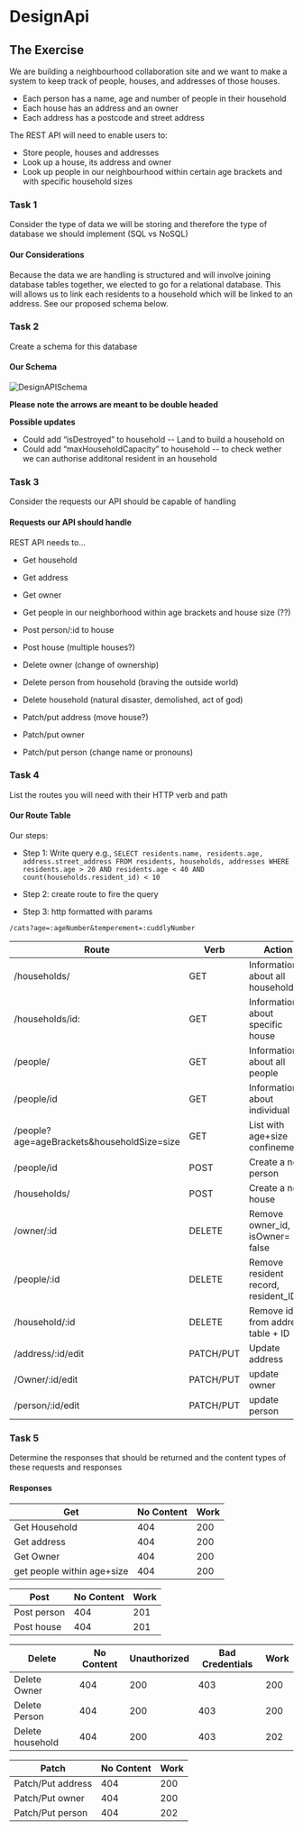 # DesignApi
## The Exercise

We are building a neighbourhood collaboration site and we want to make a system to keep track of people, houses, and addresses of those houses.

- Each person has a name, age and number of people in their household
- Each house has an address and an owner
- Each address has a postcode and street address

The REST API will need to enable users to:

- Store people, houses and addresses
- Look up a house, its address and owner
- Look up people in our neighbourhood within certain age brackets and with specific household sizes


### Task 1

Consider the type of data we will be storing and therefore the type of database we should implement (SQL vs NoSQL)

#### Our Considerations

Because the data we are handling is structured and will involve joining database tables together, we elected to go for a relational database. This will allows us to link each residents to a household which will be linked to an address. See our proposed schema below.


### Task 2

Create a schema for this database

#### Our Schema

![DesignAPISchema](https://user-images.githubusercontent.com/81855619/170238488-eef95606-396a-45c6-8190-93ff82b1575e.png)

 **Please note the arrows are meant to be double headed**


**Possible updates**
- Could add “isDestroyed” to household -- Land to build a household on
- Could add “maxHouseholdCapacity” to household -- to check wether we can authorise additonal resident in an household


### Task 3

Consider the requests our API should be capable of handling

#### Requests our API should handle

REST API needs to…

- Get household
- Get address
- Get owner
- Get people in our neighborhood within age brackets and house size (??)

- Post person/:id to house 
- Post house (multiple houses?)

- Delete owner (change of ownership)
- Delete person from household (braving the outside world)
- Delete household (natural disaster, demolished, act of god)

- Patch/put address (move house?)
- Patch/put owner
- Patch/put person (change name or pronouns)

### Task 4

List the routes you will need with their HTTP verb and path

#### Our Route Table

 Our steps:
 
- Step 1: Write query e.g., 
`SELECT residents.name, residents.age, address.street_address
FROM residents, households, addresses
WHERE residents.age > 20 AND
residents.age < 40 AND
count(households.resident_id) < 10`

 - Step 2: create route to fire the query
 
 - Step 3: http formatted with params
 
`/cats?age=:ageNumber&temperement=:cuddlyNumber`



|Route                                       |         Verb                   |           Action                    |
| --- | --- | --- |
|/households/                                |          GET                   | Information about all households    |
|/households/id:                             |          GET                   | Information about specific house    |
|/people/                                    |          GET                   | Information about all people        |
|/people/id                                  |          GET                   | Information about individual        |
|/people?age=ageBrackets&householdSize=size  |          GET                   | List with age+size confinements     |
|/people/id                                  |          POST                  | Create a new person                 |
|/households/                                |          POST                  | Create a new house                  |
|/owner/:id                                  |          DELETE                | Remove owner_id, isOwner= false     |
|/people/:id                                 |          DELETE                | Remove resident record, resident_ID |
|/household/:id                              |          DELETE                | Remove id from address table + ID   |
|/address/:id/edit                           |          PATCH/PUT             | Update address                      |
|/Owner/:id/edit                             |          PATCH/PUT             | update owner                        |
|/person/:id/edit                            |          PATCH/PUT             | update person                       |

### Task 5 

Determine the responses that should be returned and the content types of these requests and responses

#### Responses

|           Get             | No Content | Work |
| --- | --- | --- |
|Get Household              | 404        | 200  |
|Get address                | 404        | 200  |
|Get Owner                  | 404        | 200  |
|get people within age+size | 404        | 200  |


|          Post            | No Content | Work |
| --- | --- | --- |
|Post person                | 404        | 201  |
|Post house                 | 404        | 201  |


|         Delete           | No Content | Unauthorized | Bad Credentials | Work |
| --- | --- | --- | --- | --- |
|Delete Owner               | 404        | 200          | 403             | 200  |
|Delete Person              | 404        | 200          | 403             | 200  |
|Delete household           | 404        | 200          | 403             | 202  |


|          Patch           | No Content | Work |
| --- | --- | --- |
|Patch/Put address          | 404        | 200  |
|Patch/Put owner            | 404        | 200  |
|Patch/Put person           | 404        | 202  |
